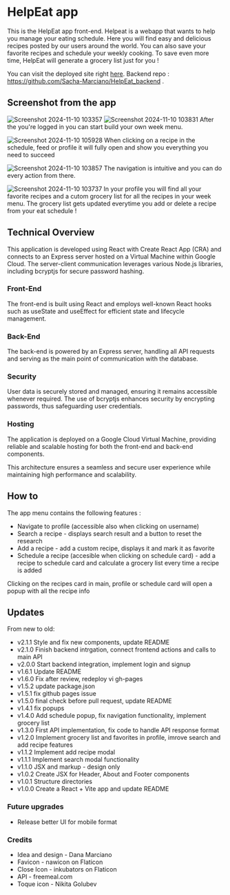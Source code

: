 # HelpEat app

This is the HelpEat app front-end.
Helpeat is a webapp that wants to help you manage your eating schedule.
Here you will find easy and delicious recipes posted by our users around the world.
You can also save your favorite recipes and schedule your weekly cooking.
To save even more time, HelpEat will generate a grocery list just for you !

You can visit the deployed site right [here](https://helpeat.jumpingcrab.com/).
Backend repo : https://github.com/Sacha-Marciano/HelpEat_backend .

## Screenshot from the app

![Screenshot 2024-11-10 103357](https://github.com/user-attachments/assets/3876c8dc-cd8b-4a58-b58b-ee185bbcef32)
![Screenshot 2024-11-10 103831](https://github.com/user-attachments/assets/6441d0bf-3f0f-446e-bf32-cfd7935009f5)
After the you're logged in you can start build your own week menu.

![Screenshot 2024-11-10 105928](https://github.com/user-attachments/assets/f3c858f6-a86a-4a04-96eb-3f7e48ee28ff)
When clicking on a recipe in the schedule, feed or profile it will fully open and show you everything you need to succeed

![Screenshot 2024-11-10 103857](https://github.com/user-attachments/assets/f3e8ce49-be9c-46c3-98b1-3e50d4f0bcda)
The navigation is intuitive and you can do every action from there.

![Screenshot 2024-11-10 103737](https://github.com/user-attachments/assets/a6228e0e-4fec-4758-bd81-b63757d3106c)
In your profile you will find all your favorite recipes and a cutom grocery list for all the recipes in your week menu.
The grocery list gets updated everytime you add or delete a recipe from your eat schedule !

## Technical Overview

This application is developed using React with Create React App (CRA) and connects to an Express server hosted on a Virtual Machine within Google Cloud. The server-client communication leverages various Node.js libraries, including bcryptjs for secure password hashing.

### Front-End

The front-end is built using React and employs well-known React hooks such as useState and useEffect for efficient state and lifecycle management.

### Back-End

The back-end is powered by an Express server, handling all API requests and serving as the main point of communication with the database.

### Security

User data is securely stored and managed, ensuring it remains accessible whenever required. The use of bcryptjs enhances security by encrypting passwords, thus safeguarding user credentials.

### Hosting

The application is deployed on a Google Cloud Virtual Machine, providing reliable and scalable hosting for both the front-end and back-end components.

This architecture ensures a seamless and secure user experience while maintaining high performance and scalability.

## How to

The app menu contains the following features :

- Navigate to profile (accessible also when clicking on username)
- Search a recipe - displays search result and a button to reset the research
- Add a recipe - add a custom recipe, displays it and mark it as favorite
- Schedule a recipe (accesible when clicking on schedule card) - add a recipe to schedule card and calculate a grocery list every time a recipe is added

Clicking on the recipes card in main, profile or schedule card will open a popup with all the recipe info

## Updates

From new to old:

- v2.1.1 Style and fix new components, update README
- v2.1.0 Finish backend intrgation, connect frontend actions and calls to main API
- v2.0.0 Start backend integration, implement login and signup
- v1.6.1 Update README
- v1.6.0 Fix after review, redeploy vi gh-pages
- v1.5.2 update package.json
- v1.5.1 fix github pages issue
- v1.5.0 final check before pull request, update README
- v1.4.1 fix popups
- v1.4.0 Add schedule popup, fix navigation functionality, implement grocery list
- v1.3.0 First API implementation, fix code to handle API response format
- v1.2.0 Implement grocery list and favorites in profile, imrove search and add recipe features
- v1.1.2 Implement add recipe modal
- v1.1.1 Implement search modal functionality
- v1.1.0 JSX and markup - design only
- v1.0.2 Create JSX for Header, About and Footer components
- v1.0.1 Structure directories
- v1.0.0 Create a React + Vite app and update README

### Future upgrades

- Release better UI for mobile format

### Credits

- Idea and design - Dana Marciano
- Favicon - nawicon on Flaticon
- Close Icon - inkubators on Flaticon
- API - freemeal.com
- Toque icon - Nikita Golubev
